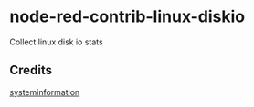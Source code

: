 node-red-contrib-linux-diskio
===

Collect linux disk io stats

## Credits

[systeminformation](https://github.com/sebhildebrandt/systeminformation)
